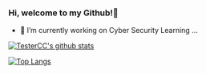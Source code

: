 ### Hi, welcome to my Github!👋

- 🔭 I’m currently working on Cyber Security Learning ...

<!--
**TesterCC/TesterCC** is a ✨ _special_ ✨ repository because its `README.md` (this file) appears on your GitHub profile.

Here are some ideas to get you started:

- 🌱 I’m currently learning ...
- 👯 I’m looking to collaborate on ...
- 🤔 I’m looking for help with ...
- 💬 Ask me about ...
- 📫 How to reach me: ...
- 😄 Pronouns: ...
- ⚡ Fun fact: ...


[![Readme Card](https://github-readme-stats.vercel.app/api/pin/?username=TesterCC&repo=testercc.github.io&theme=gruvbox)](https://github.com/anuraghazra/github-readme-stats)
https://github.com/TesterCC/github-readme-stats/blob/master/themes/README.md
-->

[![TesterCC's github stats](https://github-readme-stats.vercel.app/api?username=TesterCC&theme=gruvbox&show_icons=true&count_private=true)](https://github.com/TesterCC/github-readme-stats)

[![Top Langs](https://github-readme-stats.vercel.app/api/top-langs/?username=TesterCC&hide=html,css,javascript&layout=compact&theme=gruvbox)](https://github.com/TesterCC/github-readme-stats)

